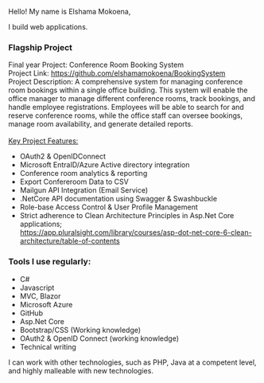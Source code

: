 
Hello! My name is Elshama Mokoena, 

I build web applications.


### Flagship Project
Final year Project: Conference Room Booking System\
Project Link: <https://github.com/elshamamokoena/BookingSystem>\
Project Description: A comprehensive system for managing conference room bookings within a 
single office building. This system will enable the office manager to manage different 
conference rooms, track bookings, and handle employee registrations. Employees will 
be able to search for and reserve conference rooms, while the office staff can oversee 
bookings, manage room availability, and generate detailed reports.\
\
<u>Key Project Features:</u>
- OAuth2 & OpenIDConnect
- Microsoft EntraID/Azure Active directory integration
- Conference room analytics & reporting
- Export Confereroom Data to CSV
- Mailgun API Integration (Email Service)
- .NetCore API documentation using Swagger & Swashbuckle
- Role-base Access Control & User Profile Management
- Strict adherence to Clean Architecture Principles in Asp.Net Core applications;\
  <https://app.pluralsight.com/library/courses/asp-dot-net-core-6-clean-architecture/table-of-contents>
     
### Tools I use regularly:
  - C# 
  - Javascript 
  - MVC, Blazor 
  - Microsoft Azure 
  - GitHub 
  - Asp.Net Core 
  - Bootstrap/CSS (Working knowledge)
  - OAuth2 & OpenID Connect (working knowledge)
  - Technical writing

I can work with other technologies, such as PHP, Java at a competent level, and highly malleable with new technologies.
